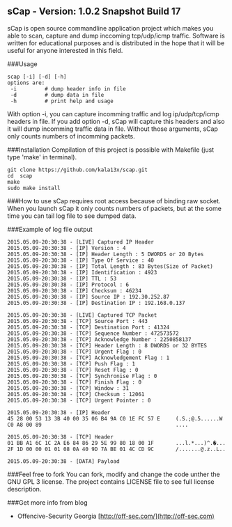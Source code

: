 sCap - Version: 1.0.2 Snapshot Build 17
----

sCap is open source commandline application project which makes you able to scan, capture and dump inccoming tcp/udp/icmp traffic. Software is written for educational purposes and is distributed in the hope that it will be useful for anyone interested in this field.

###Usage
```
scap [-i] [-d] [-h]
options are:
 -i         # dump header info in file
 -d         # dump data in file
 -h         # print help and usage
```

With option -i, you can capture incomming traffic and log ip/udp/tcp/icmp headers in file. If you add option -d, sCap will capture this headers and also it will dump incomming traffic data in file. Without those arguments, sCap only counts numbers of incomming packets.

###Installation
Compilation of this project is possible with Makefile (just type 'make' in terminal).
```
git clone https://github.com/kala13x/scap.git
cd  scap
make
sudo make install
```
###How to use
sCap requires root access because of binding raw socket. When you launch sCap it only counts numbers of packets, but at the some time you can tail log file to see dumped data. 

###Example of log file output
```
2015.05.09-20:30:38 - [LIVE] Captured IP Header
2015.05.09-20:30:38 - [IP] Version : 4
2015.05.09-20:30:38 - [IP] Header Length : 5 DWORDS or 20 Bytes
2015.05.09-20:30:38 - [IP] Type Of Service : 40
2015.05.09-20:30:38 - [IP] Total Length : 83 Bytes(Size of Packet)
2015.05.09-20:30:38 - [IP] Identification : 4923
2015.05.09-20:30:38 - [IP] TTL : 53
2015.05.09-20:30:38 - [IP] Protocol : 6
2015.05.09-20:30:38 - [IP] Checksum : 46234
2015.05.09-20:30:38 - [IP] Source IP : 192.30.252.87
2015.05.09-20:30:38 - [IP] Destination IP : 192.168.0.137

2015.05.09-20:30:38 - [LIVE] Captured TCP Packet
2015.05.09-20:30:38 - [TCP] Source Port : 443
2015.05.09-20:30:38 - [TCP] Destination Port : 41324
2015.05.09-20:30:38 - [TCP] Sequence Number : 472573572
2015.05.09-20:30:38 - [TCP] Acknowledge Number : 2250858137
2015.05.09-20:30:38 - [TCP] Header Length : 8 DWORDS or 32 BYTES
2015.05.09-20:30:38 - [TCP] Urgent Flag : 0
2015.05.09-20:30:38 - [TCP] Acknowledgement Flag : 1
2015.05.09-20:30:38 - [TCP] Push Flag : 1
2015.05.09-20:30:38 - [TCP] Reset Flag : 0
2015.05.09-20:30:38 - [TCP] Synchronise Flag : 0
2015.05.09-20:30:38 - [TCP] Finish Flag : 0
2015.05.09-20:30:38 - [TCP] Window : 31
2015.05.09-20:30:38 - [TCP] Checksum : 12061
2015.05.09-20:30:38 - [TCP] Urgent Pointer : 0

2015.05.09-20:30:38 - [IP] Header
45 28 00 53 13 3B 40 00 35 06 B4 9A C0 1E FC 57 E     (.S.;@.5......W
C0 A8 00 89                                           ....

2015.05.09-20:30:38 - [TCP] Header
01 BB A1 6C 1C 2A E6 84 86 29 5E 99 80 18 00 1F       ...l.*...)^.�...
2F 1D 00 00 01 01 08 0A 40 9D 7A BE 01 4C CD 9C       /.......@.z..L..

2015.05.09-20:30:38 - [DATA] Payload
```

###Feel free to fork
You can fork, modify and change the code unther the GNU GPL 3 license. The project contains LICENSE file to see full license description.

###Get more info from blog
- Offencive-Security Georgia [http://off-sec.com/](http://off-sec.com)
